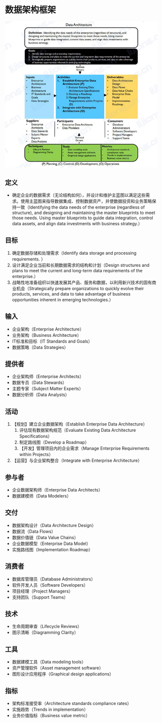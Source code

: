 # **数据架构框架**

![](assets/数据架构框架/数据架构.jpg)

## 定义

- 确定企业的数据需求（无论结构如何），并设计和维护主蓝图以满足这些需求。使用主蓝图来指导数据集成、控制数据资产，并使数据投资和业务策略保持一致（Identifying the data needs of the enterprise (regardless of structure), and designing and maintaining the master blueprints to meet those needs. Using master blueprints to guide data integration, control data assets, and align data investments with business strategy.）

## 目标

1. 确定数据存储和处理需求（Identify data storage and processing requirements. ）
2. 设计满足企业当前和长期数据需求的结构和计划（Design structures and plans to meet the current and long-term data requirements of the enterprise.）
3. 战略性地准备组织以快速发展其产品、服务和数据，以利用新兴技术的固有商业机会（Strategically prepare organizations to quickly evolve their products, services, and data to take advantage of business opportunities inherent in emerging technologies.）

## 输入

- 企业架构（Enterprise Architecture）
- 业务架构（Business Architecture）
- IT标准和目标（IT Standards and Goals）
- 数据策略（Data Strategies）

## 提供者

- 企业架构师（Enterprise Architects）
- 数据专员（Data Stewards）
- 主题专家（Subject Matter Experts）
- 数据分析师（Data Analysts）

## 活动

1. 【规划】建立企业数据架构（Establish Enterprise Data Architecture）
   1. 评估现有数据架构规范（Evaluate Existing Data Architecture Specifications）
   2. 制定路线图（Develop a Roadmap）
   3. 【开发】管理项目内的企业需求（Manage Enterprise Requirements within Projects）
2. 【运营】与企业架构整合（Integrate with Enterprise Architecture）

## 参与者

- 企业数据架构师（Enterprise Data Architects）
- 数据建模师（Data Modelers）

## 交付

- 数据架构设计（Data Architecture Design）
- 数据流（Data Flows）
- 数据价值链（Data Value Chains）
- 企业数据模型（Enterprise Data Model）
- 实施路线图（Implementation Roadmap）

## 消费者

- 数据库管理员（Database Administrators）
- 软件开发人员（Software Developers）
- 项目经理（Project Managers）
- 支持团队（Support Teams）

## 技术

- 生命周期审查（Lifecycle Reviews）
- 图示清晰（Diagramming Clarity）

## 工具

- 数据建模工具（Data modeling tools）
- 资产管理软件（Asset management software）
- 图形设计应用程序（Graphical design applications）

## 指标

- 架构标准接受率（Architecture standards compliance rates）
- 实施趋势（Trends in implementation）
- 业务价值指标（Business value metric）